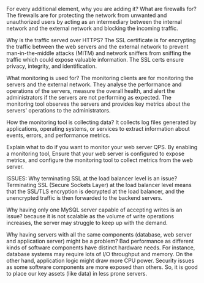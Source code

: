 For every additional element, why you are adding it?
What are firewalls for?
The firewalls are for protecting the network from unwanted and unauthorized users by acting as an intermediary between the internal network and the external network and blocking the incoming traffic.

Why is the traffic served over HTTPS?
The SSL certificate is for encrypting the traffic between the web servers and the external network to prevent man-in-the-middle attacks (MITM) and network sniffers from sniffing the traffic which could expose valuable information. The SSL certs ensure privacy, integrity, and identification.

What monitoring is used for?
The monitoring clients are for monitoring the servers and the external network. They analyse the performance and operations of the servers, measure the overall health, and alert the administrators if the servers are not performing as expected. The monitoring tool observes the servers and provides key metrics about the servers' operations to the administrators.

How the monitoring tool is collecting data?
It collects log files generated by applications, operating systems, or services to extract information about events, errors, and performance metrics.

Explain what to do if you want to monitor your web server QPS.
By enabling a monitoring tool, Ensure that your web server is configured to expose metrics, and configure the monitoring tool to collect metrics from the web server. 


ISSUES:
Why terminating SSL at the load balancer level is an issue?
Terminating SSL (Secure Sockets Layer) at the load balancer level means that the SSL/TLS encryption is decrypted at the load balancer, and the unencrypted traffic is then forwarded to the backend servers.

Why having only one MySQL server capable of accepting writes is an issue?
because it is not scalable as the volume of write operations increases, the server may struggle to keep up with the demand.

Why having servers with all the same components (database, web server and application server) might be a problem?
Bad performance as different kinds of software components have distinct hardware needs. For instance, database systems may require lots of I/O throughput and memory. On the other hand, application logic might draw more CPU power.
Security issues as some software components are more exposed than others. So, it is good to place our key assets (like data) in less prone servers.

